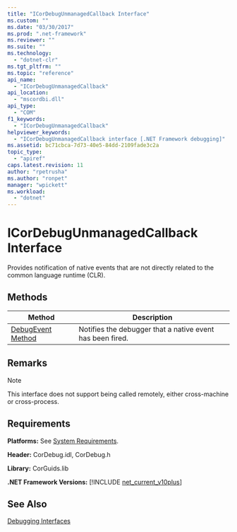 ```yaml
---
title: "ICorDebugUnmanagedCallback Interface"
ms.custom: ""
ms.date: "03/30/2017"
ms.prod: ".net-framework"
ms.reviewer: ""
ms.suite: ""
ms.technology: 
  - "dotnet-clr"
ms.tgt_pltfrm: ""
ms.topic: "reference"
api_name: 
  - "ICorDebugUnmanagedCallback"
api_location: 
  - "mscordbi.dll"
api_type: 
  - "COM"
f1_keywords: 
  - "ICorDebugUnmanagedCallback"
helpviewer_keywords: 
  - "ICorDebugUnmanagedCallback interface [.NET Framework debugging]"
ms.assetid: bc71cbca-7d73-40e5-84dd-2109fade3c2a
topic_type: 
  - "apiref"
caps.latest.revision: 11
author: "rpetrusha"
ms.author: "ronpet"
manager: "wpickett"
ms.workload: 
  - "dotnet"
---
```

# ICorDebugUnmanagedCallback Interface
Provides notification of native events that are not directly related to the common language runtime (CLR).  
  
## Methods  
  
|Method|Description|  
|------------|-----------------|  
|[DebugEvent Method](../../../../docs/framework/unmanaged-api/debugging/icordebugunmanagedcallback-debugevent-method.md)|Notifies the debugger that a native event has been fired.|  
  
## Remarks  
  
> [!NOTE]
>  This interface does not support being called remotely, either cross-machine or cross-process.  
  
## Requirements  
 **Platforms:** See [System Requirements](../../../../docs/framework/get-started/system-requirements.md).  
  
 **Header:** CorDebug.idl, CorDebug.h  
  
 **Library:** CorGuids.lib  
  
 **.NET Framework Versions:** [!INCLUDE [net_current_v10plus](../../../../includes/net-current-v10plus-md.md)]  
  
## See Also  
 [Debugging Interfaces](../../../../docs/framework/unmanaged-api/debugging/debugging-interfaces.md)
